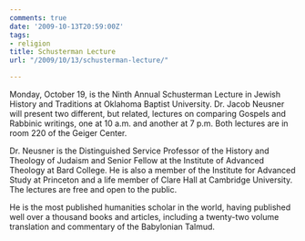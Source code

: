 ```yaml
---
comments: true
date: '2009-10-13T20:59:00Z'
tags:
- religion
title: Schusterman Lecture
url: "/2009/10/13/schusterman-lecture/"

---
```

<p>Monday, October 19, is the Ninth Annual Schusterman Lecture in Jewish History and Traditions at Oklahoma Baptist University. Dr. Jacob Neusner will present two different, but related, lectures on comparing Gospels and Rabbinic writings, one at 10 a.m. and another at 7 p.m. Both lectures are in room 220 of the Geiger Center.</p>
<p>Dr. Neusner is the Distinguished Service Professor of the History and Theology of Judaism and Senior Fellow at the Institute of Advanced Theology at Bard College. He is also a member of the Institute for Advanced Study at Princeton and a life member of Clare Hall at Cambridge University. The lectures are free and open to the public.</p>
<p>He is the most published humanities scholar in the world, having published well over a thousand books and articles, including a twenty-two volume translation and commentary of the Babylonian Talmud.</p>
